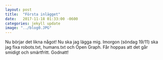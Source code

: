 ```yaml
---
layout: post
title:  "Första inlägget"
date:   2017-11-18 01:33:00 -0600
categories: jekyll update
image: "../blog0.JPG"
---
```


Nu börjar det likna något! Nu ska jag lägga mig. Imorgon (söndag 19/11) ska jag fixa robots.txt, humans.txt och Open Graph. Får hoppas att det går smidigt och smärtfritt. Godnatt!